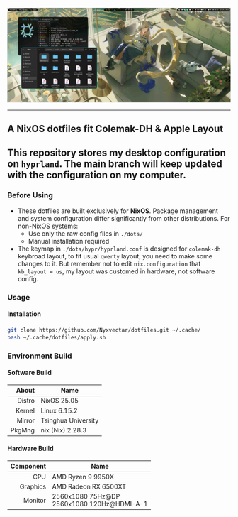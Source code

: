 ![Preview](https://github.com/Nyxvectar/media/blob/main/dotfiles/dotfiles_preview.jpg)

---
## A NixOS dotfiles fit Colemak-DH & Apple Layout
This repository stores my desktop configuration on `hyprland`. The main branch will keep updated with the configuration on my computer.
---

### Before Using
- These dotfiles are built exclusively for **NixOS**. Package management and system configuration differ significantly from other distributions. For non-NixOS systems:
   - Use only the raw config files in `./dots/`
   - Manual installation required
- The keymap in `./dots/hypr/hyprland.conf` is designed for `colemak-dh` keybroad layout, to fit usual `qwerty` layout, you need to make some changes to it. But remember not to edit `nix.configuration` that `kb_layout = us`, my layout was customed in hardware, not software config.

### Usage
#### Installation
```bash
git clone https://github.com/Nyxvectar/dotfiles.git ~/.cache/
bash ~/.cache/dotfiles/apply.sh
```

### Environment Build
#### Software Build
| About | Name                |
| --------: |---------------------|
| Distro | NixOS 25.05         |
| Kernel | Linux 6.15.2        |
| Mirror | Tsinghua University |
| PkgMng | nix (Nix) 2.28.3    |

#### Hardware Build
| Component | Name                                             |
| --------: |--------------------------------------------------|
| CPU | AMD Ryzen 9 9950X                                |
| Graphics | AMD Radeon RX 6500XT                             |
| Monitor | 2560x1080 75Hz@DP <br/> 2560x1080 120Hz@HDMI-A-1 |